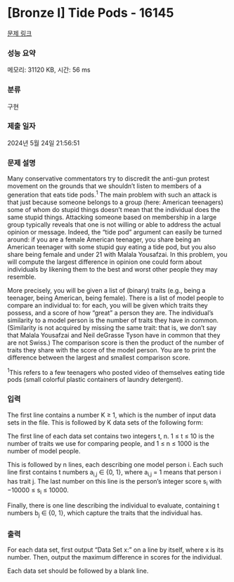 # [Bronze I] Tide Pods - 16145 

[문제 링크](https://www.acmicpc.net/problem/16145) 

### 성능 요약

메모리: 31120 KB, 시간: 56 ms

### 분류

구현

### 제출 일자

2024년 5월 24일 21:56:51

### 문제 설명

<p>Many conservative commentators try to discredit the anti-gun protest movement on the grounds that we shouldn’t listen to members of a generation that eats tide pods.<sup>1</sup> The main problem with such an attack is that just because someone belongs to a group (here: American teenagers) some of whom do stupid things doesn’t mean that the individual does the same stupid things. Attacking someone based on membership in a large group typically reveals that one is not willing or able to address the actual opinion or message. Indeed, the “tide pod” argument can easily be turned around: if you are a female American teenager, you share being an American teenager with some stupid guy eating a tide pod, but you also share being female and under 21 with Malala Yousafzai. In this problem, you will compute the largest difference in opinion one could form about individuals by likening them to the best and worst other people they may resemble.</p>

<p>More precisely, you will be given a list of (binary) traits (e.g., being a teenager, being American, being female). There is a list of model people to compare an individual to: for each, you will be given which traits they possess, and a score of how “great” a person they are. The individual’s similarity to a model person is the number of traits they have in common. (Similarity is not acquired by missing the same trait: that is, we don’t say that Malala Yousafzai and Neil deGrasse Tyson have in common that they are not Swiss.) The comparison score is then the product of the number of traits they share with the score of the model person. You are to print the difference between the largest and smallest comparison score.</p>

<p><sup>1</sup>This refers to a few teenagers who posted video of themselves eating tide pods (small colorful plastic containers of laundry detergent).</p>

### 입력 

 <p>The first line contains a number K ≥ 1, which is the number of input data sets in the file. This is followed by K data sets of the following form:</p>

<p>The first line of each data set contains two integers t, n. 1 ≤ t ≤ 10 is the number of traits we use for comparing people, and 1 ≤ n ≤ 1000 is the number of model people.</p>

<p>This is followed by n lines, each describing one model person i. Each such line first contains t numbers a<sub>i,j</sub> ∈ {0, 1}, where a<sub>i,j</sub> = 1 means that person i has trait j. The last number on this line is the person’s integer score s<sub>i</sub> with −10000 ≤ s<sub>i</sub> ≤ 10000.</p>

<p>Finally, there is one line describing the individual to evaluate, containing t numbers b<sub>j</sub> ∈ {0, 1}, which capture the traits that the individual has.</p>

### 출력 

 <p>For each data set, first output “Data Set x:” on a line by itself, where x is its number. Then, output the maximum difference in scores for the individual.</p>

<p>Each data set should be followed by a blank line.</p>

